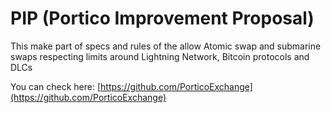 # PIP (Portico Improvement Proposal)

This make part of specs and rules of the allow Atomic swap and submarine swaps respecting limits around Lightning Network, Bitcoin protocols and DLCs



You can check here: [https://github.com/PorticoExchange](https://github.com/PorticoExchange)
